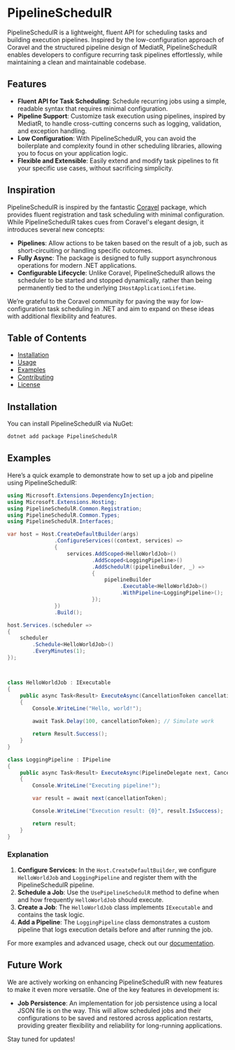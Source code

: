 # PipelineSchedulR

PipelineSchedulR is a lightweight, fluent API for scheduling tasks and building execution pipelines. Inspired by the low-configuration approach of Coravel and the structured pipeline design of MediatR, PipelineSchedulR enables developers to configure recurring task pipelines effortlessly, while maintaining a clean and maintainable codebase.

Features
--------

- **Fluent API for Task Scheduling**: Schedule recurring jobs using a simple, readable syntax that requires minimal configuration.
- **Pipeline Support**: Customize task execution using pipelines, inspired by MediatR, to handle cross-cutting concerns such as logging, validation, and exception handling.
- **Low Configuration**: With PipelineSchedulR, you can avoid the boilerplate and complexity found in other scheduling libraries, allowing you to focus on your application logic.
- **Flexible and Extensible**: Easily extend and modify task pipelines to fit your specific use cases, without sacrificing simplicity.

## Inspiration

PipelineSchedulR is inspired by the fantastic [Coravel](https://github.com/jamesmh/coravel) package, which provides fluent registration and task scheduling with minimal configuration. While PipelineSchedulR takes cues from Coravel's elegant design, it introduces several new concepts:

- **Pipelines**: Allow actions to be taken based on the result of a job, such as short-circuiting or handling specific outcomes.
- **Fully Async**: The package is designed to fully support asynchronous operations for modern .NET applications.
- **Configurable Lifecycle**: Unlike Coravel, PipelineSchedulR allows the scheduler to be started and stopped dynamically, rather than being permanently tied to the underlying `IHostApplicationLifetime`.

We’re grateful to the Coravel community for paving the way for low-configuration task scheduling in .NET and aim to expand on these ideas with additional flexibility and features.


## Table of Contents

- [Installation](#installation)
- [Usage](#usage)
- [Examples](#examples)
- [Contributing](#contributing)
- [License](#license)

## Installation

You can install PipelineSchedulR via NuGet:

```bash
dotnet add package PipelineSchedulR
```

## Examples

Here’s a quick example to demonstrate how to set up a job and pipeline using PipelineSchedulR:
```cs
using Microsoft.Extensions.DependencyInjection;
using Microsoft.Extensions.Hosting;
using PipelineSchedulR.Common.Registration;
using PipelineSchedulR.Common.Types;
using PipelineSchedulR.Interfaces;

var host = Host.CreateDefaultBuilder(args)
               .ConfigureServices((context, services) =>
               {
                   services.AddScoped<HelloWorldJob>()
                           .AddScoped<LoggingPipeline>()
                           .AddSchedulR((pipelineBuilder, _) =>
                           {
                               pipelineBuilder
                                    .Executable<HelloWorldJob>()
                                    .WithPipeline<LoggingPipeline>();
                           });
               })
               .Build();

host.Services.(scheduler =>
{
    scheduler
        .Schedule<HelloWorldJob>()
        .EveryMinutes(1);
});



class HelloWorldJob : IExecutable
{
    public async Task<Result> ExecuteAsync(CancellationToken cancellationToken)
    {
        Console.WriteLine("Hello, world!");

        await Task.Delay(100, cancellationToken); // Simulate work

        return Result.Success();
    }
}

class LoggingPipeline : IPipeline
{
    public async Task<Result> ExecuteAsync(PipelineDelegate next, CancellationToken cancellationToken)
    {
        Console.WriteLine("Executing pipeline!");

        var result = await next(cancellationToken);

        Console.WriteLine("Execution result: {0}", result.IsSuccess);

        return result;
    }
}
```

### Explanation

1. **Configure Services**: In the `Host.CreateDefaultBuilder`, we configure `HelloWorldJob` and `LoggingPipeline` and register them with the PipelineSchedulR pipeline.
2. **Schedule a Job**: Use the `UsePipelineSchedulR` method to define when and how frequently `HelloWorldJob` should execute.
3. **Create a Job**: The `HelloWorldJob` class implements `IExecutable` and contains the task logic.
4. **Add a Pipeline**: The `LoggingPipeline` class demonstrates a custom pipeline that logs execution details before and after running the job.

For more examples and advanced usage, check out our [documentation](#).

## Future Work

We are actively working on enhancing PipelineSchedulR with new features to make it even more versatile. One of the key features in development is:

- **Job Persistence**: An implementation for job persistence using a local JSON file is on the way. This will allow scheduled jobs and their configurations to be saved and restored across application restarts, providing greater flexibility and reliability for long-running applications.

Stay tuned for updates!







